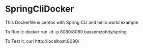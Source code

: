 # SpringCliDocker

This Dockerfile is centos with Spring CLI and hello world example

To Run it:
docker run -d -p 8080:8080 bassemzohdy/spring

To Test it:
curl http://localhost:8080/
